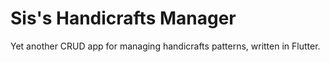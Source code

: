 # Sis's Handicrafts Manager

Yet another CRUD app for managing handicrafts patterns, written in Flutter.
